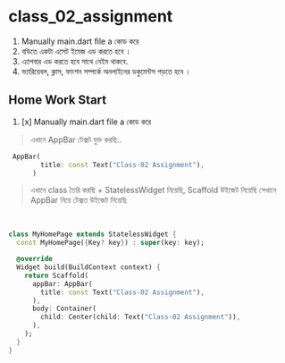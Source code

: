 # class_02_assignment

1. Manually main.dart file a কোড করে
2. বডিতে একটা এসেট ইমেজ এড করতে হবে ।
3. এ্যাপবার এড করতে হবে সাথে নেইম থাকবে.
4. ভ্যারিয়েবল, ক্লাস, ফাংশন সম্পর্কে অনলাইনের ডকুমেন্টস পড়তে হবে ।

## Home Work Start

1.  [x] Manually main.dart file a কোড করে

> এখানে AppBar টেক্সট যুক্ত করছি..

```dart
 AppBar(
        title: const Text("Class-02 Assignment"),
      )

```

> এখানে class তৈরি করছি + StatelessWidget নিয়েছি, Scaffold উইজেট নিয়েছি সেখানে AppBar নিয়ে টেক্সত উইজেট নিয়েছি

‌‌

```dart
class MyHomePage extends StatelessWidget {
  const MyHomePage({Key? key}) : super(key: key);

  @override
  Widget build(BuildContext context) {
    return Scaffold(
      appBar: AppBar(
        title: const Text("Class-02 Assignment"),
      ),
      body: Container(
        child: Center(child: Text("Class-02 Assignment")),
      ),
    );
  }
}
```
